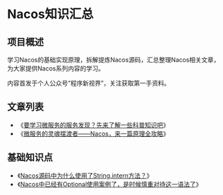 # Nacos知识汇总

## 项目概述

学习Nacos的基础实现原理，拆解提炼Nacos源码，汇总整理Nacos相关文章，为大家提供Nacos系列内容的学习。

内容首发于个人公众号“程序新视界”，关注获取第一手资料。

## 文章列表

- 《[要学习微服务的服务发现？先来了解一些科普知识吧](https://mp.weixin.qq.com/s/mZ-IVHDaJUOBykpBzVr5og)》
- 《[微服务的灵魂摆渡者——Nacos，来一篇原理全攻略](https://mp.weixin.qq.com/s/BIPdW34VKvp_Ced3nzUVvQ)》


## 基础知识点

- 《[Nacos源码中为什么使用了String.intern方法？](https://mp.weixin.qq.com/s/jC3Gv3Fi0bo0d7rP5ngqpw)》
- 《[Nacos中已经有Optional使用案例了，是时候慎重对待这一语法了](https://mp.weixin.qq.com/s/ZjJX2muwDRKFdtYU5UeZPQ)》